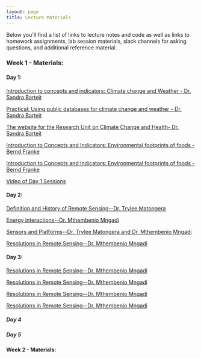 ```yaml
---
layout: page
title: Lecture Materials
---
```


Below you'll find a list of links to lecture notes and code as well as links to homework assignments, lab session materials, slack channels for asking questions, and additional reference material. 




<h3> Week 1 - Materials:</h3>
<h4> Day 1:</h4>
<a href="https://tropmed29-hyg.urz.uni-heidelberg.de/d/14d19744cfdc4c5eb4f8/files/?p=%2FClimate%20Change%20and%20Weather%20-%20Intro.pptx" download> Introduction to concepts and indicators: Climate change and Weather - Dr. Sandra Barteit</a> <br>

<a href="https://ccfscourseukzn.github.io/PDFLectures/Evaluation Criteria for Climate Change and Weather Databases.docx" download> Practical: Using public databases for climate change and weather - Dr. Sandra Barteit</a> <br>

<a href="https://www.cch-africa.de" > The website for the Research Unit on Climate Change and Health- Dr. Sandra Barteit</a> <be>

<a href="https://ccfscourseukzn.github.io/PDFLectures/Bernd Franke_LCA of food systems.pptx" download> Introduction to Concepts and Indicators: Environmental footprints of foods - Bernd Franke</a> <br>

<a href="https://ccfscourseukzn.github.io/PDFLectures/Bernd Franke_Base Carbone - données V18.1.xlsx" download> Introduction to Concepts and Indicators: Environmental footprints of foods - Bernd Franke</a> <br>

<a href="https://harvard.zoom.us/rec/share/Ze2JowCeZBwvbeH-epTlpBdyw0jlEY3n7VDmHm-JhuPhqIzpMkOqiRMYlLXyA46X.kd9ZTtfso6czoxrw?startTime=1688971304000" download > Video of Day 1 Sessions</a> <be>

<h4> Day 2: </h4>
<a href="https://ccfscourseukzn.github.io/PDFLectures/History of remote sensing.pptx" download> Definition and History of Remote Sensing--Dr. Trylee Matongera</a> <br>

<a href="https://ccfscourseukzn.github.io/PDFLectures/Energy interaction.ppt" download> Energy interactions--Dr. Mthembenio Mngadi</a> <br>

<a href="https://ccfscourseukzn.github.io/PDFLectures/Sensors and Platforms.pptx" download> Sensors and Platforms--Dr. Trylee Matongera and Dr. Mthembenio Mngadi </a> <br>

<a href="https://ccfscourseukzn.github.io/PDFLectures/Resolutions in remote sensing.ppt" download> Resolutions in Remote Sensing--Dr. Mthembenio Mngadi</a> <br>



<h4> Day 3:</h4>
<a href="https://ccfscourseukzn.github.io/PDFLectures/Resolutions in remote sensing.ppt" download> Resolutions in Remote Sensing--Dr. Mthembenio Mngadi</a> <br>

<a href="https://ccfscourseukzn.github.io/PDFLectures/Resolutions in remote sensing.ppt" download> Resolutions in Remote Sensing--Dr. Mthembenio Mngadi</a> <br>

<a href="https://ccfscourseukzn.github.io/PDFLectures/Resolutions in remote sensing.ppt" download> Resolutions in Remote Sensing--Dr. Mthembenio Mngadi</a> <br>

<a href="https://ccfscourseukzn.github.io/PDFLectures/Resolutions in remote sensing.ppt" download> Resolutions in Remote Sensing--Dr. Mthembenio Mngadi</a> <br>


##### Day 4

##### Day 5

#### Week 2 - Materials:





